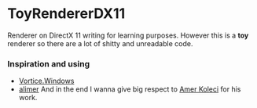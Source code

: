 # ToyRendererDX11
 Renderer on DirectX 11 writing for learning purposes. However this is a **toy** renderer so there are a lot of shitty and unreadable code.  
 ### Inspiration and using
 * [Vortice.Windows](https://github.com/amerkoleci/Vortice.Windows)
 * [alimer](https://github.com/amerkoleci/alimer)
 And in the end I wanna give big respect to [Amer Koleci](https://github.com/amerkoleci) for his work.
